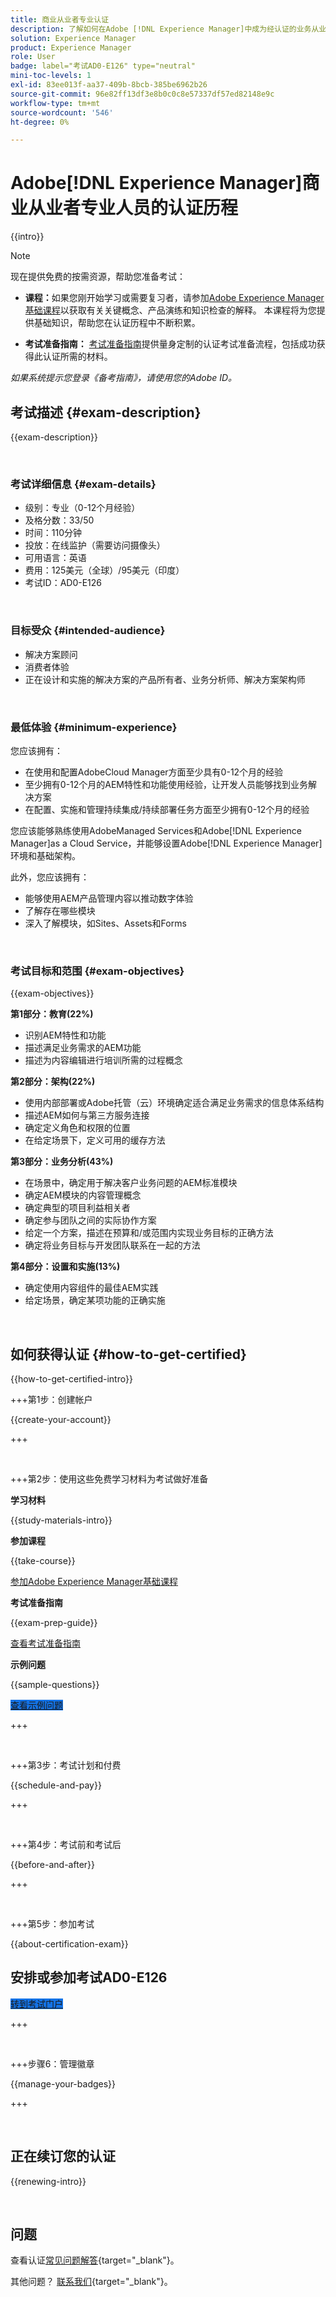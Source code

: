```yaml
---
title: 商业从业者专业认证
description: 了解如何在Adobe [!DNL Experience Manager]中成为经认证的业务从业者专业人员。
solution: Experience Manager
product: Experience Manager
role: User
badge: label="考试AD0-E126" type="neutral"
mini-toc-levels: 1
exl-id: 83ee013f-aa37-409b-8bcb-385be6962b26
source-git-commit: 96e82ff13df3e8b0c0c8e57337df57ed82148e9c
workflow-type: tm+mt
source-wordcount: '546'
ht-degree: 0%

---
```


# Adobe[!DNL Experience Manager]商业从业者专业人员的认证历程

{{intro}}

>[!NOTE]
>
>现在提供免费的按需资源，帮助您准备考试：
>
>* **课程：**&#x200B;如果您刚开始学习或需要复习者，请参加[Adobe Experience Manager基础课程](https://app.rockinfo.com/courses/240)以获取有关关键概念、产品演练和知识检查的解释。 本课程将为您提供基础知识，帮助您在认证历程中不断积累。
>
>* **考试准备指南：** [考试准备指南](https://app.rockinfo.com/courses/122)提供量身定制的认证考试准备流程，包括成功获得此认证所需的材料。
>
>_如果系统提示您登录《备考指南》，请使用您的Adobe ID。_

## 考试描述 {#exam-description}

{{exam-description}}

<br>

### 考试详细信息 {#exam-details}

* 级别：专业（0-12个月经验）
* 及格分数：33/50
* 时间：110分钟
* 投放：在线监护（需要访问摄像头）
* 可用语言：英语
* 费用：125美元（全球）/95美元（印度）
* 考试ID：AD0-E126

<br>

### 目标受众 {#intended-audience}

* 解决方案顾问
* 消费者体验
* 正在设计和实施的解决方案的产品所有者、业务分析师、解决方案架构师

<br>

### 最低体验 {#minimum-experience}

您应该拥有：

* 在使用和配置AdobeCloud Manager方面至少具有0-12个月的经验
* 至少拥有0-12个月的AEM特性和功能使用经验，让开发人员能够找到业务解决方案
* 在配置、实施和管理持续集成/持续部署任务方面至少拥有0-12个月的经验

您应该能够熟练使用AdobeManaged Services和Adobe[!DNL Experience Manager]as a Cloud Service，并能够设置Adobe[!DNL Experience Manager]环境和基础架构。

此外，您应该拥有：

* 能够使用AEM产品管理内容以推动数字体验
* 了解存在哪些模块
* 深入了解模块，如Sites、Assets和Forms

<br>

### 考试目标和范围 {#exam-objectives}

{{exam-objectives}}

**第1部分：教育(22%)**

* 识别AEM特性和功能
* 描述满足业务需求的AEM功能
* 描述为内容编辑进行培训所需的过程概念

**第2部分：架构(22%)**

* 使用内部部署或Adobe托管（云）环境确定适合满足业务需求的信息体系结构
* 描述AEM如何与第三方服务连接
* 确定定义角色和权限的位置
* 在给定场景下，定义可用的缓存方法

**第3部分：业务分析(43%)**

* 在场景中，确定用于解决客户业务问题的AEM标准模块
* 确定AEM模块的内容管理概念
* 确定典型的项目利益相关者
* 确定参与团队之间的实际协作方案
* 给定一个方案，描述在预算和/或范围内实现业务目标的正确方法
* 确定将业务目标与开发团队联系在一起的方法

**第4部分：设置和实施(13%)**

* 确定使用内容组件的最佳AEM实践
* 给定场景，确定某项功能的正确实施

<br>

## 如何获得认证 {#how-to-get-certified}

{{how-to-get-certified-intro}}

+++第1步：创建帐户

{{create-your-account}}

+++

<br>

+++第2步：使用这些免费学习材料为考试做好准备

**学习材料**

{{study-materials-intro}}

**参加课程**

{{take-course}}

[参加Adobe Experience Manager基础课程](https://app.rockinfo.com/courses/240)

**考试准备指南**

{{exam-prep-guide}}

[查看考试准备指南](https://app.rockinfo.com/courses/122)


**示例问题**

{{sample-questions}}

<a href="https://scorpion.caveon.com/launchpad/ad0-e126-adobe-experience-manager-business-practitioner-professional-copy-ddww4w" target="_blank" class="spectrum-Button spectrum-Button--fill spectrum-Button--accent spectrum-Button--sizeM is-margin-bottom-big-big at-element-click-tracking" style="background-color:#1473E6">

<span class="spectrum-Button-label has-no-wrap">
   查看示例问题
</span>
</a>

+++

<br>

+++第3步：考试计划和付费

{{schedule-and-pay}}

+++

<br>

+++第4步：考试前和考试后

{{before-and-after}}

+++

<br>

+++第5步：参加考试

{{about-certification-exam}}

## 安排或参加考试AD0-E126

<a href="https://www.certmetrics.com/adobe/candidate/examity_sso.aspx?eid=AD0-E126" target="_blank" class="spectrum-Button spectrum-Button--fill spectrum-Button--accent spectrum-Button--sizeM is-margin-bottom-big-big at-element-click-tracking" style="background-color:#1473E6">

<span class="spectrum-Button-label has-no-wrap">
   转到考试门户
</span>
</a>

+++

<br>

+++步骤6：管理徽章

{{manage-your-badges}}

+++

<br>

## 正在续订您的认证

{{renewing-intro}}

<br>

## 问题

查看认证[常见问题解答](https://experienceleague.adobe.com/docs/certification/certification/faq.html){target="_blank"}。

其他问题？ [联系我们](mailto:certif@adobe.com){target="_blank"}。